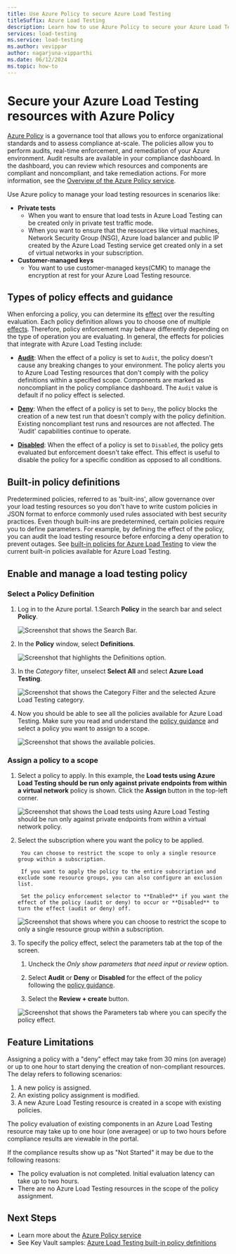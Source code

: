```yaml
---
title: Use Azure Policy to secure Azure Load Testing 
titleSuffix: Azure Load Testing
description: Learn how to use Azure Policy to secure your Azure Load Testing resources 
services: load-testing
ms.service: load-testing
ms.author: vevippar
author: nagarjuna-vipparthi
ms.date: 06/12/2024
ms.topic: how-to
---
```

  
# Secure your Azure Load Testing resources with Azure Policy

[Azure Policy](../governance/policy/overview.md) is a governance tool that allows you to enforce organizational standards and to assess compliance at-scale. The policies allow you to perform audits, real-time enforcement, and remediation of your Azure environment. Audit results are available in your compliance dashboard. In the dashboard, you can review which resources and components are compliant and noncompliant, and take remediation actions. For more information, see the [Overview of the Azure Policy service](../governance/policy/overview.md). 

Use Azure policy to manage your load testing resources in scenarios like:

- **Private tests**
  - When you want to ensure that load tests in Azure Load Testing can be created only in private test traffic mode. 
  - When you want to ensure that the resources like virtual machines, Network Security Group (NSG), Azure load balancer and public IP created by the Azure Load Testing service get created only in a set of virtual networks in your subscription. 
- **Customer-managed keys**
  - You want to use customer-managed keys(CMK) to manage the encryption at rest for your Azure Load Testing resource. 

## Types of policy effects and guidance

When enforcing a policy, you can determine its [effect](../governance/policy/policy-glossary.md#effect) over the resulting evaluation. Each policy definition allows you to choose one of multiple [effects](../governance/policy/concepts/effect-basics.md). Therefore, policy enforcement may behave differently depending on the type of operation you are evaluating. In general, the effects for policies that integrate with Azure Load Testing include:

- [**Audit**](../governance/policy/concepts/effects.md#audit): When the effect of a policy is set to `Audit`, the policy doesn't cause any breaking changes to your environment. The policy alerts you to Azure Load Testing resources that don't comply with the policy definitions within a specified scope. Components are marked as noncompliant in the policy compliance dashboard. The `Audit` value is default if no policy effect is selected.

- [**Deny**](../governance/policy/concepts/effects.md#deny): When the effect of a policy is set to `Deny`, the policy blocks the creation of a new test run that doesn't comply with the policy definition. Existing noncompliant test runs and resources are not affected. The 'Audit' capabilities continue to operate.

- [**Disabled**](../governance/policy/concepts/effects.md#disabled): When the effect of a policy is set to `Disabled`, the policy gets evaluated but enforcement doesn't take effect. This effect is useful to disable the policy for a specific condition as opposed to all conditions.

## Built-in policy definitions

Predetermined policies, referred to as 'built-ins', allow governance over your load testing resources so you don't have to write custom policies in JSON format to enforce commonly used rules associated with best security practices. Even though built-ins are predetermined, certain policies require you to define parameters. For example, by defining the effect of the policy, you can audit the load testing resource before enforcing a deny operation to prevent outages. See [built-in policies for Azure Load Testing](../governance/policy/samples/built-in-policies#azure-load-testing) to view the current built-in policies available for Azure Load Testing. 

## Enable and manage a load testing policy

### Select a Policy Definition

1. Log in to the Azure portal.
1.Search **Policy** in the search bar and select **Policy**.

    ![Screenshot that shows the Search Bar.](media/how-to-use-azure-policy/search-policy.png)

1. In the **Policy** window, select **Definitions**.

    ![Screenshot that highlights the Definitions option.](media/how-to-use-azure-policy/select-definitions.png)

1. In the *Category* filter, unselect **Select All** and select **Azure Load Testing**.

    ![Screenshot that shows the Category Filter and the selected Azure Load Testing category.](media/how-to-use-azure-policy/select-category.png)

1. Now you should be able to see all the policies available for Azure Load Testing. Make sure you read and understand the [policy guidance](#types-of-policy-effects-and-guidance) and select a policy you want to assign to a scope.  

    ![Screenshot that shows the available policies.](media/how-to-use-azure-policy/search-policy.png)

### Assign a policy to a scope

1. Select a policy to apply. In this example, the **Load tests using Azure Load Testing should be run only against private endpoints from within a virtual network** policy is shown. Click the **Assign** button in the top-left corner.

    ![Screenshot that shows the Load tests using Azure Load Testing should be run only against private endpoints from within a virtual network policy.](media/how-to-use-azure-policy/select-policy.png)
  
1. Select the subscription where you want the policy to be applied.
   
	    You can choose to restrict the scope to only a single resource group within a subscription.
	    
	    If you want to apply the policy to the entire subscription and exclude some resource groups, you can also configure an exclusion list.
	    
	    Set the policy enforcement selector to **Enabled** if you want the effect of the policy (audit or deny) to occur or **Disabled** to turn the effect (audit or deny) off. 

    ![Screenshot that shows where you can choose to restrict the scope to only a single resource group within a subscription.](media/how-to-use-azure-policy/select-policy-scope.png)

1. To specify the policy effect, select the parameters tab at the top of the screen.
	
	1. Uncheck the *Only show parameters that need input or review* option.
	
	1. Select **Audit** or **Deny** or **Disabled** for the effect of the policy following the [policy guidance](#types-of-policy-effects-and-guidance).
	
	1. Select the **Review + create** button. 

    ![Screenshot that shows the Parameters tab where you can specify the policy effect.](media/how-to-use-azure-policy/select-policy-effect.png)

## Feature Limitations

Assigning a policy with a "deny" effect may take from 30 mins (on average) or up to one hour to start denying the creation of non-compliant resources. The delay refers to following scenarios:
1. A new policy is assigned.
2. An existing policy assignment is modified.
3. A new Azure Load Testing resource is created in a scope with existing policies.

The policy evaluation of existing components in an Azure Load Testing resource may take up to one hour (one averagee) or up to two hours before compliance results are viewable in the portal.

If the compliance results show up as "Not Started" it may be due to the following reasons:

- The policy evaluation is not completed. Initial evaluation latency can take up to two hours.
- There are no Azure Load Testing resources in the scope of the policy assignment.

## Next Steps

- Learn more about the [Azure Policy service](../governance/policy/overview.md)
- See Key Vault samples: [Azure Load Testing built-in policy definitions](../governance/policy/samples/built-in-policies.md#azure-load-testing)
